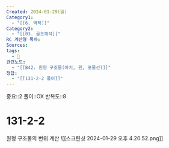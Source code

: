 ```yaml
---
Created: 2024-01-29(월)
Category1:
  - "[[6. 역학]]"
Category2:
  - "[[03. 골조해석]]"
RC 계산형 목차: 
Sources: 
tags:
  - 🧮
관련노트:
  - "[[B42. 원형 구조물(아치, 원, 포물선)]]"
정답:
  - "[[131-2-2 풀이]]"
---
```

중요::2
풀이::OX
반복도::8


#  131-2-2

원형 구조물의 변위 계산
![[스크린샷 2024-01-29 오후 4.20.52.png]]